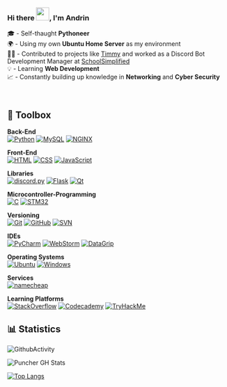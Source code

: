 ### Hi there <img src="https://camo.githubusercontent.com/e8e7b06ecf583bc040eb60e44eb5b8e0ecc5421320a92929ce21522dbc34c891/68747470733a2f2f6d656469612e67697068792e636f6d2f6d656469612f6876524a434c467a6361737252346961377a2f67697068792e676966" width="30px">, I'm Andrin
🎓 - Self-thaught **Pythoneer** <br>
🌍 - Using my own **Ubuntu Home Server** as my environment <br>
👨‍💻 - Contributed to projects like [Timmy](https://github.com/School-Simplified/Timmy-SchoolSimplified) and worked as a Discord Bot Development Manager at [SchoolSimplified](https://schoolsimplified.org) <br>
💡 - Learning **Web Development** <br>
📈 - Constantly building up knowledge in **Networking** and **Cyber Security**

<br>

## 🔧 Toolbox

**Back-End**<br>
[![Python](https://img.shields.io/badge/-Python-09313c?style=flat&logo=python)](https://python.org/)
[![MySQL](https://img.shields.io/badge/-MySQL-09313c?style=flat&logo=mysql)](https://www.mysql.com/)
[![NGINX](https://img.shields.io/badge/-NGINX-09313c?style=flat&logo=nginx&logoColor=009639)](https://www.nginx.com/)

**Front-End**<br>
[![HTML](https://img.shields.io/badge/-HTML-09313c?style=flat&logo=html5)](https://developer.mozilla.org/docs/Web/HTML)
[![CSS](https://img.shields.io/badge/-CSS-09313c?style=flat&logo=css3&logoColor=2965f1)](https://developer.mozilla.org/docs/Web/CSS)
[![JavaScript](https://img.shields.io/badge/-JavaScript-09313c?style=flat&logo=javascript)](https://developer.mozilla.org/docs/Web/JavaScript)

**Libraries**<br>
[![discord.py](https://img.shields.io/badge/-discord.py-09313c?style=flat&logo=discord)](https://discordpy.readthedocs.io/en/latest/)
[![Flask](https://img.shields.io/badge/-Flask-09313c?style=flat&logo=flask)](https://flask.palletsprojects.com/en/2.2.x/)
[![Qt](https://img.shields.io/badge/-Qt-09313c?style=flat&logo=qt)](https://www.qt.io/)

**Microcontroller-Programming**<br>
[![C](https://img.shields.io/badge/-C-09313c?style=flat&logo=c&logoColor=white&labelColor=00589c)](https://en.wikibooks.org/wiki/C_Programming)
[![STM32](https://img.shields.io/badge/-STM32-09313c?style=flat&logo=stmicroelectronics&logoColor=03234b&labelColor=white)](https://www.st.com/)

**Versioning**<br>
[![Git](https://img.shields.io/badge/-Git-09313c?style=flat&logo=git)](https://git-scm.com/)
[![GitHub](https://img.shields.io/badge/-GitHub-09313c?style=flat&logo=github)](https://github.com/)
[![SVN](https://img.shields.io/badge/-SVN-09313c?style=flat&logo=subversion)](https://subversion.apache.org/)

**IDEs**<br>
[![PyCharm](https://img.shields.io/badge/-PyCharm-09313c?style=flat&logo=pycharm&logoColor=black&labelColor=8fe272)](https://www.jetbrains.com/pycharm/)
[![WebStorm](https://img.shields.io/badge/-WebStorm-09313c?style=flat&logo=webstorm&logoColor=black&labelColor=10a8d7)](https://www.jetbrains.com/webstorm/)
[![DataGrip](https://img.shields.io/badge/-DataGrip-09313c?style=flat&logo=datagrip&logoColor=black&labelColor=9386da)](https://www.jetbrains.com/datagrip/)

**Operating Systems**<br>
[![Ubuntu](https://img.shields.io/badge/-Ubuntu-09313c?style=flat&logo=ubuntu)](https://ubuntu.com/)
[![Windows](https://img.shields.io/badge/-Windows-09313c?style=flat&logo=windows&logoColor=00adef)](https://www.microsoft.com/windows)

**Services**<br>
[![namecheap](https://img.shields.io/badge/-Namecheap-09313c?style=flat&logo=namecheap&logoColor=fb5e09)](https://namecheap.com/)

**Learning Platforms**<br>
[![StackOverflow](https://img.shields.io/badge/-StackOverflow-09313c?style=flat&logo=stackoverflow)](https://stackoverflow.com/)
[![Codecademy](https://img.shields.io/badge/-Codecademy-09313c?style=flat&logo=codecademy&logoColor=131c37&labelColor=white)](https://www.codecademy.com/)
[![TryHackMe](https://img.shields.io/badge/-TryHackMe-09313c?style=flat&logo=tryhackme)](https://tryhackme.com/)


## 📊 Statistics
![GithubActivity](https://github-profile-summary-cards.vercel.app/api/cards/profile-details?username=puncher1&theme=solarized_dark)

<img alt="Puncher GH Stats" src="https://github-readme-stats.vercel.app/api?username=puncher1&show_icons=true&bg_color=300,19166f,8976ee&title_color=ffffff&icon_color=e80bc3&text_color=6b88cf&border_color=2e2d55&border_radius=8&count_private=true&hide=stars&include_all_commits=true">

[![Top Langs](https://github-readme-stats.vercel.app/api/top-langs/?username=puncher1&langs_count=10&theme=prussian)](https://github.com/puncher1/)
